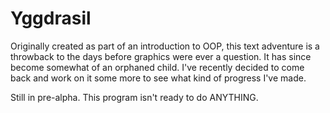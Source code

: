 # Yggdrasil

Originally created as part of an introduction to OOP, this text adventure is a throwback to the days before graphics were ever a question. It has since become somewhat of an orphaned child. I've recently decided to come back and work on it some more to see what kind of progress I've made.

Still in pre-alpha. This program isn't ready to do ANYTHING.
